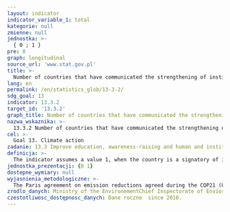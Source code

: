 ```yaml
---
layout: indicator
indicator_variable_1: total
kategorie: null
zmienne: null
jednostka: >-
  { 0 ; 1 }
pre: 0
graph: longitudinal
source_url: 'www.stat.gov.pl'
title: >-
  Number of countries that have communicated the strengthening of institutional, systemic and individual capacity building to implement adaptation, mitigation and technology transfer, and development actions
lang: en
permalink: /en/statistics_glob/13-3-2/
sdg_goal: 13
indicator: 13.3.2
target_id: '13.3.2'
graph_title: Number of countries that have communicated the strengthening of institutional, systemic and individual capacity building to implement adaptation, mitigation and technology transfer, and development actions
nazwa_wskaznika: >-
  13.3.2 Number of countries that have communicated the strengthening of institutional, systemic and individual capacity building to implement adaptation, mitigation and technology transfer, and development actions
cel: >-
  Goal 13. Climate action
zadanie: 13.3 Improve education, awareness-raising and human and institutional capacity on climate change mitigation, adaptation, impact reduction and early warning
definicja: >-
  The indicator assumes a value 1, when the country is a signatory of international multilateral environmental agreements on mitigation of climate change and adapt to its effects.
jednostka_prezentacji: {0 1}
dostepne_wymiary: null
wyjasnienia_metodologiczne: >-
  The Paris agreement on emission reductions agreed during the COP21 (United Nations Framework Convention on Climate Change, 21st Conference of the Parties) in Paris, in December 2015 – EU countries have ratified on 5 October 2016, Poland ratified on 7 October 2016. The Paris agreement entered into force on 4 November 2016, after its ratification by at least 55 countries representing 55% of the world's emissions.Most countries, including the EU countries, in 2015, has submitted to the United Nations their own climate projects (INDC – Intended Nationally Determined Contributions) setting out the objectives of reduction and adaptation for years 2021-2025 or 2021-2030.
zrodlo_danych: Ministry of the EnvironementChief Inspectorate of Enviornmental Protection
czestotliwosc_dostępnosc_danych: Dane roczne  since 2010.
---
```

